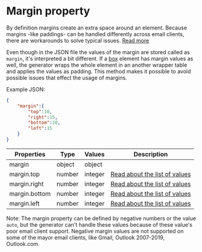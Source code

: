 # Margin property

By definition margins create an extra space around an element. Because margins -like paddings- can be handled differently across email clients, there are workarounds to solve typical issues. [Read more](https://blog.edmdesigner.com/html-email-padding-margin-border/)

Even though in the JSON file the values of the margin are stored called as `margin`, it's interpreted a bit different. If a [box](/elements/box/README.md) element has margin values as well, the generator wraps the whole element in an another wrapper table and applies the values as padding. This method makes it possible to avoid possible issues that effect the usage of margins.

Example JSON:
```json
{
    "margin":{
        "top":10,
        "right":15,
        "bottom":20,
        "left":15
    }
}
```

Properties | Type | Values | Description
--- | --- | --- | ---
margin | object | object |
margin.top | number | integer | [Read about the list of values](https://developer.mozilla.org/en-US/docs/Web/CSS/margin-top)
margin.right | number | integer| [Read about the list of values](https://developer.mozilla.org/en-US/docs/Web/CSS/margin-right)
margin.bottom| number | integer | [Read about the list of values](https://developer.mozilla.org/en-US/docs/Web/CSS/margin-bottom)
margin.left | number | integer | [Read about the list of values](https://developer.mozilla.org/en-US/docs/Web/CSS/margin-left)

Note: The margin property can be defined by negative numbers or the value `auto`, but the generator can't handle these values because of these value's poor email client support. Negative margin values are not supported on some of the mayor email clients, like Gmail, Outlook 2007-2019, Outlook.com.
